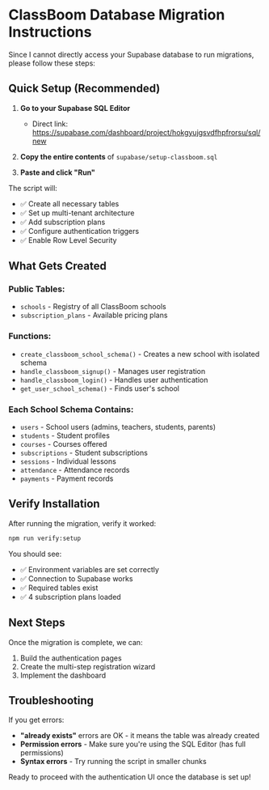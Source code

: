 # ClassBoom Database Migration Instructions

Since I cannot directly access your Supabase database to run migrations, please follow these steps:

## Quick Setup (Recommended)

1. **Go to your Supabase SQL Editor**
   - Direct link: https://supabase.com/dashboard/project/hokgyujgsvdfhpfrorsu/sql/new

2. **Copy the entire contents** of `supabase/setup-classboom.sql`

3. **Paste and click "Run"**

The script will:
- ✅ Create all necessary tables
- ✅ Set up multi-tenant architecture
- ✅ Add subscription plans
- ✅ Configure authentication triggers
- ✅ Enable Row Level Security

## What Gets Created

### Public Tables:
- `schools` - Registry of all ClassBoom schools
- `subscription_plans` - Available pricing plans

### Functions:
- `create_classboom_school_schema()` - Creates a new school with isolated schema
- `handle_classboom_signup()` - Manages user registration
- `handle_classboom_login()` - Handles user authentication
- `get_user_school_schema()` - Finds user's school

### Each School Schema Contains:
- `users` - School users (admins, teachers, students, parents)
- `students` - Student profiles
- `courses` - Courses offered
- `subscriptions` - Student subscriptions
- `sessions` - Individual lessons
- `attendance` - Attendance records
- `payments` - Payment records

## Verify Installation

After running the migration, verify it worked:

```bash
npm run verify:setup
```

You should see:
- ✅ Environment variables are set correctly
- ✅ Connection to Supabase works
- ✅ Required tables exist
- ✅ 4 subscription plans loaded

## Next Steps

Once the migration is complete, we can:
1. Build the authentication pages
2. Create the multi-step registration wizard
3. Implement the dashboard

## Troubleshooting

If you get errors:
- **"already exists"** errors are OK - it means the table was already created
- **Permission errors** - Make sure you're using the SQL Editor (has full permissions)
- **Syntax errors** - Try running the script in smaller chunks

Ready to proceed with the authentication UI once the database is set up!